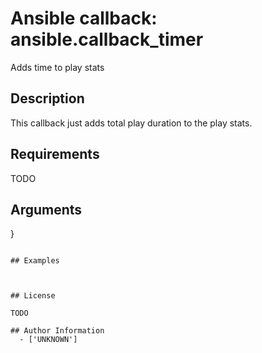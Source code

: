 # Ansible callback: ansible.callback_timer


Adds time to play stats

## Description

This callback just adds total play duration to the play stats.

## Requirements

TODO

## Arguments

}
```

## Examples



## License

TODO

## Author Information
  - ['UNKNOWN']
